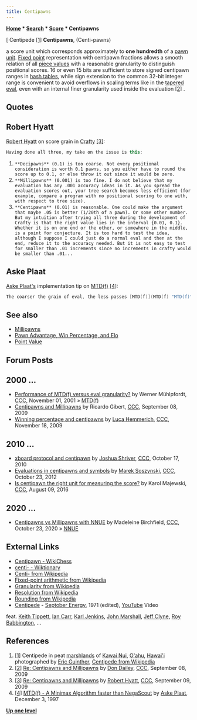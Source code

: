 ```yaml
---
title: Centipawns
---
```

**[Home](Home "Home") * [Search](Search "Search") * [Score](Score "Score") * Centipawns**

\[ Centipede <a id="cite-note-1" href="#cite-ref-1">[1]</a>
**Centipawns**, (Centi-pawns)

a score unit which corresponds approximately to **one hundredth** of a [pawn unit](Pawn_Advantage,_Win_Percentage,_and_Elo "Pawn Advantage, Win Percentage, and Elo"). [Fixed point](https://en.wikipedia.org/wiki/Fixed-point_arithmetic) representation with centipawn fractions allows a smooth relation of all [piece values](Point_Value "Point Value") with a reasonable granularity to distinguish positional scores. 16 or even 15 bits are sufficient to store signed centipawn ranges in [hash tables](Hash_Table "Hash Table"), while sign extension to the common 32-bit integer range is convenient to avoid overflows in scaling terms like in the [tapered eval](Tapered_Eval "Tapered Eval"), even with an internal finer granularity used inside the evaluation <a id="cite-note-2" href="#cite-ref-2">[2]</a> .

## Quotes

## Robert Hyatt

[Robert Hyatt](Robert_Hyatt "Robert Hyatt") on score grain in [Crafty](Crafty "Crafty") <a id="cite-note-3" href="#cite-ref-3">[3]</a>:

```C++
Having done all three, my take on the issue is this:

```

1. `**Decipawns** (0.1) is too coarse. Not every positional consideration is worth 0.1 pawns, so you either have to round the score up to 0.1, or else throw it out since it would be zero.`
1. `**Millipawns** (0.001) is too fine. I do not believe that my evaluation has any .001 accuracy ideas in it. As you spread the evaluation scores out, your tree search becomes less efficient (for example, compare a program with no positional scoring to one with, with respect to tree size).`
1. `**Centipawns** (0.01) is reasonable. One could make the argument that maybe .05 is better (1/20th of a pawn). Or some other number. But my intuition after trying all three during the development of Crafty is that the right value lies in the interval {0.01, 0.1}. Whether it is on one end or the other, or somewhere in the middle, is a point for conjecture. It is too hard to test the idea, although I suppose I could just do a normal eval and then at the end, reduce it to the accuracy needed. But it is not easy to test for smaller than .01 increments since no increments in crafty would be smaller than .01...`

## Aske Plaat

[Aske Plaat's](Aske_Plaat "Aske Plaat") implementation tip on [MTD(f)](</MTD(f)> "MTD(f)") <a id="cite-note-4" href="#cite-ref-4">[4]</a>:

```C++
The coarser the grain of eval, the less passes [MTD(f)](MTD(f) "MTD(f)") has to make to converge to the minimax value. Some programs have a fine grained evaluation function, where positional knowledge can be worth as little as one hundredth of a pawn. Big score swings can become inefficient for these programs. It may help to dynamically increase the step size: instead of using the previous bound, one can, for example, add an extra few points in the search direction (for failing high, or searching upward, adding the bonus, and for failing low, or searching downward, subtracting the bonus) every two passes or so. ([Don Dailey](Don_Dailey "Don Dailey") found that a scheme like this works well in a version of [Cilkchess](Cilkchess "Cilkchess").) At the end, if you overshoot the minimax value, you have to make a small search in the opposite direction, using the previous search bound without an extra bonus, to make the final convergence. Also, it can be quite instructive to experiment with different evaluation function grain sizes. Sometimes coarse grain functions work better than fine grain, both for [NegaScout](NegaScout "NegaScout") and MTD(f). 

```

## See also

- [Millipawns](Millipawns "Millipawns")
- [Pawn Advantage, Win Percentage, and Elo](Pawn_Advantage,_Win_Percentage,_and_Elo "Pawn Advantage, Win Percentage, and Elo")
- [Point Value](Point_Value "Point Value")

## Forum Posts

## 2000 ...

- [Performance of MTD(f) versus eval granularity?](https://www.stmintz.com/ccc/index.php?id=195217) by Werner Mühlpfordt, [CCC](CCC "CCC"), November 01, 2001 » [MTD(f)](</MTD(f)> "MTD(f)")
- [Centipawns and Millipawns](http://www.talkchess.com/forum/viewtopic.php?t=29694) by Ricardo Gibert, [CCC](CCC "CCC"), September 08, 2009
- [Winning percentage and centipawns](http://www.talkchess.com/forum/viewtopic.php?t=30695) by [Luca Hemmerich](Luca_Hemmerich "Luca Hemmerich"), [CCC](CCC "CCC"), November 18, 2009

## 2010 ...

- [xboard protocol and centipawn](http://www.talkchess.com/forum/viewtopic.php?t=36389) by [Joshua Shriver](index.php?title=Joshua_Shriver&action=edit&redlink=1 "Joshua Shriver (page does not exist)"), [CCC](CCC "CCC"), October 17, 2010
- [Evaluations in centipawns and symbols](http://www.talkchess.com/forum/viewtopic.php?t=45692) by [Marek Soszynski](index.php?title=Marek_Soszynski&action=edit&redlink=1 "Marek Soszynski (page does not exist)"), [CCC](CCC "CCC"), October 23, 2012
- [Is centipawn the right unit for measuring the score?](http://www.talkchess.com/forum/viewtopic.php?t=61071) by Karol Majewski, [CCC](CCC "CCC"), August 09, 2016

## 2020 ...

- [Centipawns vs Millipawns with NNUE](http://www.talkchess.com/forum3/viewtopic.php?f=7&t=75501) by Madeleine Birchfield, [CCC](CCC "CCC"), October 23, 2020 » [NNUE](NNUE "NNUE")

## External Links

- [Centipawn - WikiChess](http://chess.wikia.com/wiki/Centipawn)
- [centi- - Wiktionary](http://en.wiktionary.org/wiki/centi-)
- [Centi- from Wikipedia](https://en.wikipedia.org/wiki/Centi-)
- [Fixed-point arithmetic from Wikipedia](https://en.wikipedia.org/wiki/Fixed-point_arithmetic)
- [Granularity from Wikipedia](https://en.wikipedia.org/wiki/Granularity)
- [Resolution from Wikipedia](https://en.wikipedia.org/wiki/Resolution)
- [Rounding from Wikipedia](https://en.wikipedia.org/wiki/Rounding)
- [Centipede](https://en.wikipedia.org/wiki/Centipede_%28band%29) - [Septober Energy](https://en.wikipedia.org/wiki/Septober_Energy), 1971 (edited), [YouTube](https://en.wikipedia.org/wiki/YouTube) Video

feat. [Keith Tippett](Category:Keith_Tippett "Category:Keith Tippett"), [Ian Carr](Category:Ian_Carr "Category:Ian Carr"), [Karl Jenkins](Category:Karl_Jenkins "Category:Karl Jenkins"), [John Marshall](Category:John_Marshall "Category:John Marshall"), [Jeff Clyne](Category:Jeff_Clyne "Category:Jeff Clyne"), [Roy Babbington](Category:Roy_Babbington "Category:Roy Babbington"), ...

## References

1. <a id="cite-ref-1" href="#cite-note-1">[1]</a> Centipede in peat [marshlands](https://en.wikipedia.org/wiki/Wetland) of [Kawai Nui](https://en.wikipedia.org/wiki/Kawai_Nui_Marsh), [O'ahu](https://en.wikipedia.org/wiki/Oahu), [Hawai'i](https://en.wikipedia.org/wiki/Hawaii) photographed by [Eric Guinther](https://en.wikipedia.org/wiki/User:Marshman), [Centipede from Wikipedia](https://en.wikipedia.org/wiki/Centipede)
1. <a id="cite-ref-2" href="#cite-note-2">[2]</a> [Re: Centipawns and Millipawns](http://www.talkchess.com/forum/viewtopic.php?t=29694&start=10) by [Don Dailey](Don_Dailey "Don Dailey"), [CCC](CCC "CCC"), September 08, 2009
1. <a id="cite-ref-3" href="#cite-note-3">[3]</a> [Re: Centipawns and Millipawns](http://www.talkchess.com/forum/viewtopic.php?t=29694&start=14) by [Robert Hyatt](Robert_Hyatt "Robert Hyatt"), [CCC](CCC "CCC"), September 09, 2009
1. <a id="cite-ref-4" href="#cite-note-4">[4]</a> [MTD(f) - A Minimax Algorithm faster than NegaScout](http://people.csail.mit.edu/plaat/mtdf.html) by [Aske Plaat](Aske_Plaat "Aske Plaat"), December 3, 1997

**[Up one level](Score "Score")**


